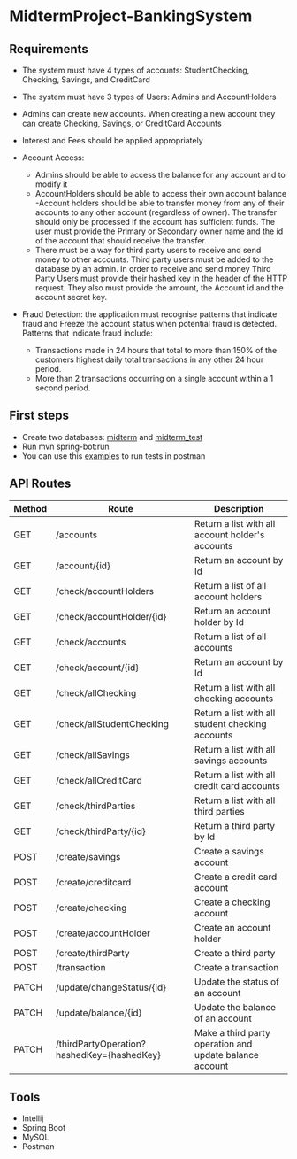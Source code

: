 # MidtermProject-BankingSystem

## Requirements

- The system must have 4 types of accounts: StudentChecking, Checking, Savings, and CreditCard

- The system must have 3 types of Users: Admins and AccountHolders

- Admins can create new accounts. When creating a new account they can create Checking, Savings, or CreditCard Accounts

- Interest and Fees should be applied appropriately

- Account Access:

  - Admins should be able to access the balance for any account and to modify it
  - AccountHolders should be able to access their own account balance
  -Account holders should be able to transfer money from any of their accounts to any other account (regardless of owner). The transfer should only be processed if the account has sufficient funds. The user must provide the Primary or Secondary owner name and the id of the account that should receive the transfer.
  - There must be a way for third party users to receive and send money to other accounts.
Third party users must be added to the database by an admin.
In order to receive and send money Third Party Users must provide their hashed key in the header of the HTTP request. They also must provide the amount, the Account id and the account secret key.

- Fraud Detection: the application must recognise patterns that indicate fraud and Freeze the account status when potential fraud is detected. Patterns that indicate fraud include:
  - Transactions made in 24 hours that total to more than 150% of the customers highest daily total transactions in any other 24 hour period.
  - More than 2 transactions occurring on a single account within a 1 second period.


## First steps

- Create two databases: [midterm](src/main/resources/static/midterm.sql) and [midterm_test](src/test/resources/static/midterm_test.sql)
- Run mvn spring-bot:run
- You can use this [examples](doc/postman.md) to run tests in postman

## API Routes

| Method | Route                                      | Description                                             |
|--------|--------------------------------------------|---------------------------------------------------------|
| GET    | /accounts                                  | Return a list with all account holder's accounts        |
| GET    | /account/{id}                              | Return an account by Id                                 |
| GET    | /check/accountHolders                      | Return a list of all account holders                    |
| GET    | /check/accountHolder/{id}                  | Return an account holder by Id                          |
| GET    | /check/accounts                            | Return a list of all accounts                           |
| GET    | /check/account/{id}                        | Return an account by Id                                 |
| GET    | /check/allChecking                         | Return a list with all checking accounts                |
| GET    | /check/allStudentChecking                  | Return a list with all student checking accounts        |
| GET    | /check/allSavings                          | Return a list with all savings accounts                 |
| GET    | /check/allCreditCard                       | Return a list with all credit card accounts             |
| GET    | /check/thirdParties                        | Return a list with all third parties                    |
| GET    | /check/thirdParty/{id}                     | Return a third party by Id                              |
| POST   | /create/savings                            | Create a savings account                                |
| POST   | /create/creditcard                         | Create a credit card account                            |
| POST   | /create/checking                           | Create a checking account                               |
| POST   | /create/accountHolder                      | Create an account holder                                |
| POST   | /create/thirdParty                         | Create a third party                                    |
| POST   | /transaction                               | Create a transaction                                    |
| PATCH  | /update/changeStatus/{id}                  | Update the status of an account                         |
| PATCH  | /update/balance/{id}                       | Update the balance of an account                        |
| PATCH  | /thirdPartyOperation?hashedKey={hashedKey} | Make a third party operation and update balance account |

## Tools

- Intellij 
- Spring Boot
- MySQL
- Postman
